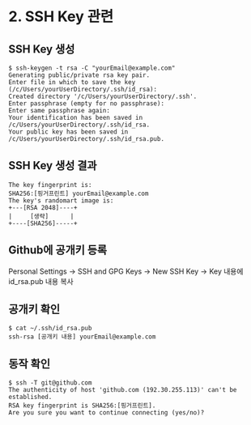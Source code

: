 # 2. SSH Key 관련
## SSH Key 생성
```
$ ssh-keygen -t rsa -C "yourEmail@example.com"
Generating public/private rsa key pair.
Enter file in which to save the key (/c/Users/yourUserDirectory/.ssh/id_rsa):
Created directory '/c/Users/yourUserDirectory/.ssh'.
Enter passphrase (empty for no passphrase):
Enter same passphrase again:
Your identification has been saved in /c/Users/yourUserDirectory/.ssh/id_rsa.
Your public key has been saved in /c/Users/yourUserDirectory/.ssh/id_rsa.pub.
```
## SSH Key 생성 결과
```
The key fingerprint is:
SHA256:[핑거프린트] yourEmail@example.com
The key's randomart image is:
+---[RSA 2048]----+
|     [생략]      |
+----[SHA256]-----+
```
## Github에 공개키 등록
Personal Settings -> SSH and GPG Keys -> New SSH Key -> Key 내용에 id_rsa.pub 내용 복사
## 공개키 확인
```
$ cat ~/.ssh/id_rsa.pub
ssh-rsa [공개키 내용] yourEmail@example.com
```
## 동작 확인
```
$ ssh -T git@github.com
The authenticity of host 'github.com (192.30.255.113)' can't be established.
RSA key fingerprint is SHA256:[핑거프린트].
Are you sure you want to continue connecting (yes/no)? 
```